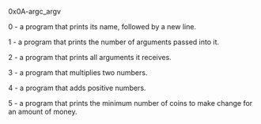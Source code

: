 0x0A-argc_argv

0 - a program that prints its name, followed by a new line.

1 - a program that prints the number of arguments passed into it.

2 - a program that prints all arguments it receives.

3 - a program that multiplies two numbers.

4 - a program that adds positive numbers.

5 - a program that prints the minimum number of coins to make change for an amount of money.
